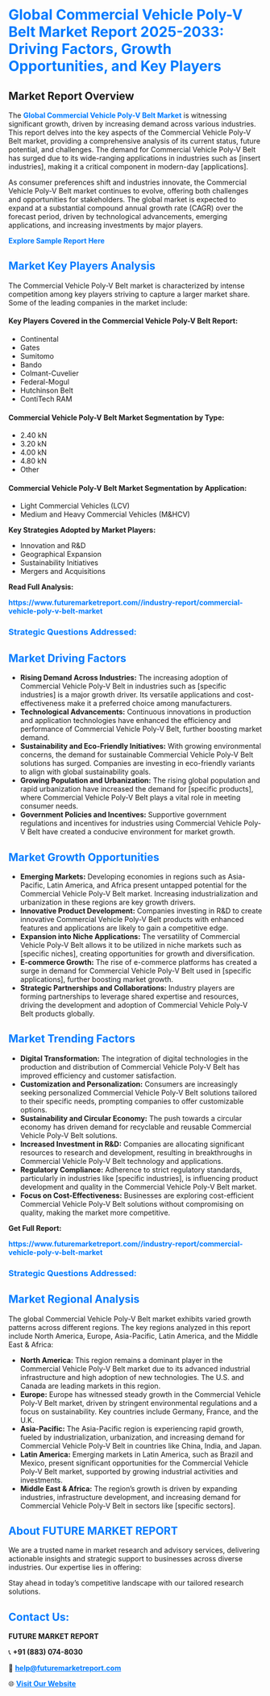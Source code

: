 <h1 style="color: #007BFF;">Global Commercial Vehicle Poly-V Belt Market Report 2025-2033: Driving Factors, Growth Opportunities, and Key Players</h1>

<section id="overview">
<h2>Market Report Overview</h2>
<p>The <a href="https://www.futuremarketreport.com//industry-report/commercial-vehicle-poly-v-belt-market" style="color: #007BFF; text-decoration: none;"><strong>Global Commercial Vehicle Poly-V Belt Market</strong></a> is witnessing significant growth, driven by increasing demand across various industries. This report delves into the key aspects of the Commercial Vehicle Poly-V Belt market, providing a comprehensive analysis of its current status, future potential, and challenges. The demand for Commercial Vehicle Poly-V Belt has surged due to its wide-ranging applications in industries such as [insert industries], making it a critical component in modern-day [applications].</p>
<p>As consumer preferences shift and industries innovate, the Commercial Vehicle Poly-V Belt market continues to evolve, offering both challenges and opportunities for stakeholders. The global market is expected to expand at a substantial compound annual growth rate (CAGR) over the forecast period, driven by technological advancements, emerging applications, and increasing investments by major players.</p>
</section>

<section id="overview">
<p><a href="https://www.futuremarketreport.com//request-sample/reportId=86495" style="color: #007BFF; text-decoration: none;"><strong>Explore Sample Report Here</strong></a></p>
</section>

<section id="key-players">
<h2 style="color: #007BFF;">Market Key Players Analysis</h2>
<p>The Commercial Vehicle Poly-V Belt market is characterized by intense competition among key players striving to capture a larger market share. Some of the leading companies in the market include:</p>
<h4>Key Players Covered in the Commercial Vehicle Poly-V Belt Report:</h4>
<ul><li>Continental</li><li>Gates</li><li>Sumitomo</li><li>Bando</li><li>Colmant-Cuvelier</li><li>Federal-Mogul</li><li>Hutchinson Belt</li><li>ContiTech RAM</li></ul>
<h4>Commercial Vehicle Poly-V Belt Market Segmentation by Type:</h4>
<ul><li>2.40 kN</li><li>3.20 kN</li><li>4.00 kN</li><li>4.80 kN</li><li>Other</li></ul>

<h4>Commercial Vehicle Poly-V Belt Market Segmentation by Application:</h4>
<ul><li>Light Commercial Vehicles (LCV)</li><li>Medium and Heavy Commercial Vehicles (M&amp;HCV)</li></ul>
<p><strong>Key Strategies Adopted by Market Players:</strong></p>
<ul>
<li>Innovation and R&D</li>
<li>Geographical Expansion</li>
<li>Sustainability Initiatives</li>
<li>Mergers and Acquisitions</li>
</ul>
</section>

<section>
<p><strong>Read Full Analysis: </strong></p><a href="https://www.futuremarketreport.com//industry-report/commercial-vehicle-poly-v-belt-market" style="color: #007BFF; text-decoration: none;"><strong>https://www.futuremarketreport.com//industry-report/commercial-vehicle-poly-v-belt-market</strong></a>
<h3 style="color: #007BFF;">Strategic Questions Addressed:</h3>
</section>

<section id="driving-factors">
<h2 style="color: #007BFF;">Market Driving Factors</h2>
<ul>
<li><strong>Rising Demand Across Industries:</strong> The increasing adoption of Commercial Vehicle Poly-V Belt in industries such as [specific industries] is a major growth driver. Its versatile applications and cost-effectiveness make it a preferred choice among manufacturers.</li>
<li><strong>Technological Advancements:</strong> Continuous innovations in production and application technologies have enhanced the efficiency and performance of Commercial Vehicle Poly-V Belt, further boosting market demand.</li>
<li><strong>Sustainability and Eco-Friendly Initiatives:</strong> With growing environmental concerns, the demand for sustainable Commercial Vehicle Poly-V Belt solutions has surged. Companies are investing in eco-friendly variants to align with global sustainability goals.</li>
<li><strong>Growing Population and Urbanization:</strong> The rising global population and rapid urbanization have increased the demand for [specific products], where Commercial Vehicle Poly-V Belt plays a vital role in meeting consumer needs.</li>
<li><strong>Government Policies and Incentives:</strong> Supportive government regulations and incentives for industries using Commercial Vehicle Poly-V Belt have created a conducive environment for market growth.</li>
</ul>
</section>

<section id="growth-opportunities">
<h2 style="color: #007BFF;">Market Growth Opportunities</h2>
<ul>
<li><strong>Emerging Markets:</strong> Developing economies in regions such as Asia-Pacific, Latin America, and Africa present untapped potential for the Commercial Vehicle Poly-V Belt market. Increasing industrialization and urbanization in these regions are key growth drivers.</li>
<li><strong>Innovative Product Development:</strong> Companies investing in R&D to create innovative Commercial Vehicle Poly-V Belt products with enhanced features and applications are likely to gain a competitive edge.</li>
<li><strong>Expansion into Niche Applications:</strong> The versatility of Commercial Vehicle Poly-V Belt allows it to be utilized in niche markets such as [specific niches], creating opportunities for growth and diversification.</li>
<li><strong>E-commerce Growth:</strong> The rise of e-commerce platforms has created a surge in demand for Commercial Vehicle Poly-V Belt used in [specific applications], further boosting market growth.</li>
<li><strong>Strategic Partnerships and Collaborations:</strong> Industry players are forming partnerships to leverage shared expertise and resources, driving the development and adoption of Commercial Vehicle Poly-V Belt products globally.</li>
</ul>
</section>

<section id="trending-factors">
<h2 style="color: #007BFF;">Market Trending Factors</h2>
<ul>
<li><strong>Digital Transformation:</strong> The integration of digital technologies in the production and distribution of Commercial Vehicle Poly-V Belt has improved efficiency and customer satisfaction.</li>
<li><strong>Customization and Personalization:</strong> Consumers are increasingly seeking personalized Commercial Vehicle Poly-V Belt solutions tailored to their specific needs, prompting companies to offer customizable options.</li>
<li><strong>Sustainability and Circular Economy:</strong> The push towards a circular economy has driven demand for recyclable and reusable Commercial Vehicle Poly-V Belt solutions.</li>
<li><strong>Increased Investment in R&D:</strong> Companies are allocating significant resources to research and development, resulting in breakthroughs in Commercial Vehicle Poly-V Belt technology and applications.</li>
<li><strong>Regulatory Compliance:</strong> Adherence to strict regulatory standards, particularly in industries like [specific industries], is influencing product development and quality in the Commercial Vehicle Poly-V Belt market.</li>
<li><strong>Focus on Cost-Effectiveness:</strong> Businesses are exploring cost-efficient Commercial Vehicle Poly-V Belt solutions without compromising on quality, making the market more competitive.</li>
</ul>
</section>

<section>
<p><strong>Get Full Report: </strong></p><a href="https://www.futuremarketreport.com//industry-report/commercial-vehicle-poly-v-belt-market" style="color: #007BFF; text-decoration: none;"><strong>https://www.futuremarketreport.com//industry-report/commercial-vehicle-poly-v-belt-market</strong></a>
<h3 style="color: #007BFF;">Strategic Questions Addressed:</h3>
</section>


<section id="regional-analysis">
<h2 style="color: #007BFF;">Market Regional Analysis</h2>
<p>The global Commercial Vehicle Poly-V Belt market exhibits varied growth patterns across different regions. The key regions analyzed in this report include North America, Europe, Asia-Pacific, Latin America, and the Middle East & Africa:</p>
<ul>
<li><strong>North America:</strong> This region remains a dominant player in the Commercial Vehicle Poly-V Belt market due to its advanced industrial infrastructure and high adoption of new technologies. The U.S. and Canada are leading markets in this region.</li>
<li><strong>Europe:</strong> Europe has witnessed steady growth in the Commercial Vehicle Poly-V Belt market, driven by stringent environmental regulations and a focus on sustainability. Key countries include Germany, France, and the U.K.</li>
<li><strong>Asia-Pacific:</strong> The Asia-Pacific region is experiencing rapid growth, fueled by industrialization, urbanization, and increasing demand for Commercial Vehicle Poly-V Belt in countries like China, India, and Japan.</li>
<li><strong>Latin America:</strong> Emerging markets in Latin America, such as Brazil and Mexico, present significant opportunities for the Commercial Vehicle Poly-V Belt market, supported by growing industrial activities and investments.</li>
<li><strong>Middle East & Africa:</strong> The region’s growth is driven by expanding industries, infrastructure development, and increasing demand for Commercial Vehicle Poly-V Belt in sectors like [specific sectors].</li>
</ul>
</section>

<footer>
<h2 style="color: #007BFF;">About FUTURE MARKET REPORT</h2>
<p>We are a trusted name in market research and advisory services, delivering actionable insights and strategic support to businesses across diverse industries. Our expertise lies in offering:</p>

<p>Stay ahead in today’s competitive landscape with our tailored research solutions.</p>

<h2 style="color: #007BFF;">Contact Us:</h2>
<p><strong>FUTURE MARKET REPORT</strong></p>
<p>📞 <strong>+91 (883) 074-8030</strong></p>
<p>📧 <strong><a href="mailto:help@futuremarketreport.com" style="color: #007BFF;">help@futuremarketreport.com</a></strong></p>
<p>🌐 <strong><a href="https://www.futuremarketreport.com/" style="color: #007BFF;">Visit Our Website</a></strong></p>
</footer>